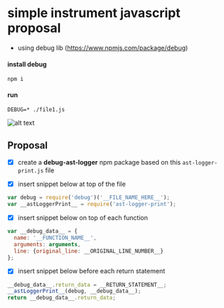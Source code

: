 # simple instrument javascript proposal

- using debug lib (https://www.npmjs.com/package/debug)


#### install debug

```
npm i
```

#### run

```
DEBUG=* ./file1.js
```

![alt text](https://files.gitter.im/saitodisse/nEwd/blob "Result")


## Proposal

- [x] create a **debug-ast-logger** npm package based on this `ast-logger-print.js` file

- [x] insert snippet below at top of the file
```js
var debug = require('debug')('__FILE_NAME_HERE__');
var __astLoggerPrint__ = require('ast-logger-print');
```

- [x] insert snippet below on top of each function
```js
var __debug_data__ = {
  name: '__FUNCTION_NAME__',
  arguments: arguments,
  line: {original_line: __ORIGINAL_LINE_NUMBER__}
};
```

- [x] insert snippet below before each return statement
```js
__debug_data__.return_data = __RETURN_STATEMENT__;
__astLoggerPrint__(debug, __debug_data__);
return __debug_data__.return_data;
```
